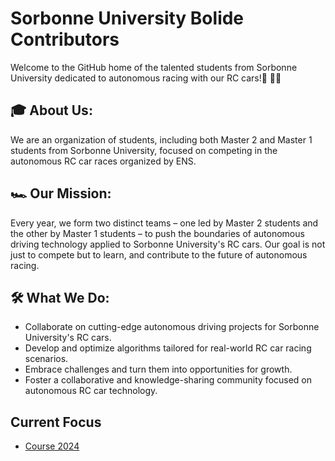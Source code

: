 # Sorbonne University Bolide Contributors

Welcome to the GitHub home of the talented students from Sorbonne University dedicated to autonomous racing with our RC cars!💨 🚗💨

## 🎓 About Us:
We are an organization of students, including both Master 2 and Master 1 students from Sorbonne University, focused on competing in the autonomous RC car races organized by ENS.

## 🏎 Our Mission:
Every year, we form two distinct teams – one led by Master 2 students and the other by Master 1 students – to push the boundaries of autonomous driving technology applied to Sorbonne University's RC cars. Our goal is not just to compete but to learn, and contribute to the future of autonomous racing.

## 🛠️ What We Do:
- Collaborate on cutting-edge autonomous driving projects for Sorbonne University's RC cars.
- Develop and optimize algorithms tailored for real-world RC car racing scenarios.
- Embrace challenges and turn them into opportunities for growth.
- Foster a collaborative and knowledge-sharing community focused on autonomous RC car technology.

## Current Focus
- [Course 2024](https://github.com/SorbonneUniversityBolideContributors/Course_2024.git)
